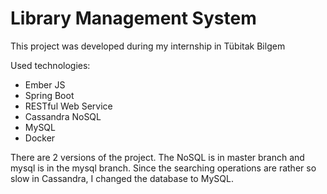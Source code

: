 <h1> Library Management System </h1>
   
  This project was developed during my internship in Tübitak Bilgem
 
  Used technologies:
  * Ember JS
  * Spring Boot
  * RESTful Web Service
  * Cassandra NoSQL
  * MySQL
  * Docker
  
  There are 2 versions of the project. The NoSQL is in master branch and mysql is in the mysql branch. Since the searching operations are rather so slow in Cassandra, I changed the database to MySQL.
